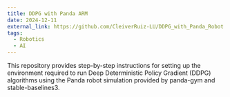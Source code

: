 ```yaml
---
title: DDPG with Panda ARM
date: 2024-12-11
external_link: https://github.com/CleiverRuiz-LU/DDPG_with_Panda_Robot
tags:
  - Robotics
  - AI
---
```


This repository provides step-by-step instructions for setting up the environment required to run Deep Deterministic Policy Gradient (DDPG) algorithms using the Panda robot simulation provided by panda-gym and stable-baselines3.
<!--more-->

